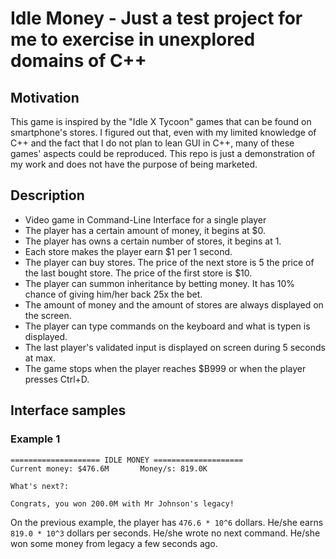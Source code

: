 # Idle Money - Just a test project for me to exercise in unexplored domains of C++

## Motivation

This game is inspired by the "Idle X Tycoon" games that can be found on smartphone's stores.
I figured out that, even with my limited knowledge of C++ and the fact that I do not plan to lean GUI in C++, many of these games' aspects could be reproduced.
This repo is just a demonstration of my work and does not have the purpose of being marketed.

## Description

* Video game in Command-Line Interface for a single player
* The player has a certain amount of money, it begins at $0.
* The player has owns a certain number of stores, it begins at 1.
* Each store makes the player earn $1 per 1 second.
* The player can buy stores. The price of the next store is 5 the price of the last bought store. The price of the first store is $10.
* The player can summon inheritance by betting money. It has 10% chance of giving him/her back 25x the bet.
* The amount of money and the amount of stores are always displayed on the screen.
* The player can type commands on the keyboard and what is typen is displayed.
* The last player's validated input is displayed on screen during 5 seconds at max.
* The game stops when the player reaches $B999 or when the player presses Ctrl+D.

## Interface samples

### Example 1

```{shell}
==================== IDLE MONEY ====================
Current money: $476.6M       Money/s: 819.0K

What's next?:

Congrats, you won 200.0M with Mr Johnson's legacy!
```

On the previous example, the player has `476.6 * 10^6` dollars.
He/she earns `819.0 * 10^3` dollars per seconds.
He/she wrote no next command.
He/she won some money from legacy a few seconds ago.
